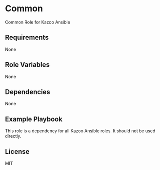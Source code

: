 Common
======

Common Role for Kazoo Ansible

Requirements
------------

None

Role Variables
--------------

None

Dependencies
------------

None

Example Playbook
----------------

This role is a dependency for all Kazoo Ansible roles. It should not be used 
directly.

License
-------

MIT

